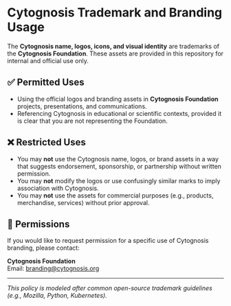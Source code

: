 # Cytognosis Trademark and Branding Usage

The **Cytognosis name, logos, icons, and visual identity** are trademarks of
the **Cytognosis Foundation**. These assets are provided in this repository
for internal and official use only.

## ✅ Permitted Uses
- Using the official logos and branding assets in **Cytognosis Foundation**
  projects, presentations, and communications.
- Referencing Cytognosis in educational or scientific contexts, provided it
  is clear that you are not representing the Foundation.

## ❌ Restricted Uses
- You may **not** use the Cytognosis name, logos, or brand assets in a way
  that suggests endorsement, sponsorship, or partnership without written
  permission.
- You may **not** modify the logos or use confusingly similar marks to imply
  association with Cytognosis.
- You may **not** use the assets for commercial purposes (e.g., products,
  merchandise, services) without prior approval.

## 📩 Permissions
If you would like to request permission for a specific use of Cytognosis
branding, please contact:

**Cytognosis Foundation**  
Email: branding@cytognosis.org

---

_This policy is modeled after common open-source trademark guidelines
(e.g., Mozilla, Python, Kubernetes)._

